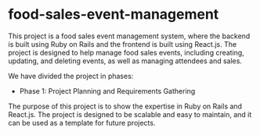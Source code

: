 # food-sales-event-management

This project is a food sales event management system, where the backend is built using Ruby on Rails and the frontend is built using React.js. The project is designed to help manage food sales events, including creating, updating, and deleting events, as well as managing attendees and sales.

We have divided the project in phases:

- Phase 1: Project Planning and Requirements Gathering


The purpose of this project is to show the expertise in Ruby on Rails and React.js. The project is designed to be scalable and easy to maintain, and it can be used as a template for future projects.

